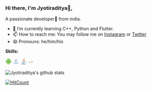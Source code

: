 ### Hi there, I'm Jyotiraditya👦,
A passionate developer🎯 from india.
- 🌱 I’m currently learning C++, Python and Flutter.
- 📫 How to reach me: You may follow me on [Instagram](https://instagram.com/im_jyotiraditya) or [Twitter](https://twitter.com/im_jyotiraditya)
- 😄 Pronouns: he/him/his

**Skills:**  

<code><img height="20" src="https://raw.githubusercontent.com/github/explore/80688e429a7d4ef2fca1e82350fe8e3517d3494d/topics/android/android.png"></code>
<code><img height="20" src="https://raw.githubusercontent.com/github/explore/80688e429a7d4ef2fca1e82350fe8e3517d3494d/topics/c/c.png"></code>
<code><img height="20" src="https://raw.githubusercontent.com/github/explore/80688e429a7d4ef2fca1e82350fe8e3517d3494d/topics/java/java.png"></code>
<code><img height="20" src="https://raw.githubusercontent.com/github/explore/80688e429a7d4ef2fca1e82350fe8e3517d3494d/topics/mysql/mysql.png"></code>

![Jyotiraditya's github stats](https://github-readme-stats.vercel.app/api?username=imjyotiraditya&show_icons=true&count_private=true&title_color=2e2e2e&&icon_color=2e2e2e&hide=issues)

[![HitCount](http://hits.dwyl.com/imjyotiraditya/imjyotiraditya.svg)](http://hits.dwyl.com/imjyotiraditya/imjyotiraditya)
